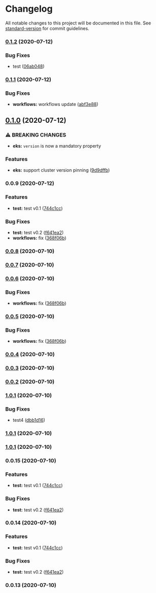 # Changelog

All notable changes to this project will be documented in this file. See [standard-version](https://github.com/conventional-changelog/standard-version) for commit guidelines.

### [0.1.2](https://github.com/JSHdev/eslint-config/compare/v0.1.1...v0.1.2) (2020-07-12)


### Bug Fixes

* test ([06ab048](https://github.com/JSHdev/eslint-config/commit/06ab0482c40387e70cf8886d22ba79ea210b792a))

### [0.1.1](https://github.com/JSHdev/eslint-config/compare/v0.1.0...v0.1.1) (2020-07-12)


### Bug Fixes

* **workflows:** workflows update ([abf3e88](https://github.com/JSHdev/eslint-config/commit/abf3e8889e93b5306e6474823a8dd3ddc3d619de))

## [0.1.0](https://github.com/JSHdev/eslint-config/compare/v0.0.11...v0.1.0) (2020-07-12)

### ⚠ BREAKING CHANGES

- **eks:** `version` is now a mandatory property

### Features

- **eks:** support cluster version pinning ([9d9dffb](https://github.com/JSHdev/eslint-config/commit/9d9dffb9c2a24358afb06735cfd5be571240a72e))

### 0.0.9 (2020-07-12)

### Features

- **test:** test v0.1 ([744c1cc](https://github.com/JSHdev/eslint-config/commit/744c1cca1ffa4e93b309102a9391f974d0c72de5))

### Bug Fixes

- **test:** test v0.2 ([f641ea2](https://github.com/JSHdev/eslint-config/commit/f641ea2fecaa1a66c603ea09335f39e914a14928))
- **workflows:** fix ([368f06b](https://github.com/JSHdev/eslint-config/commit/368f06b6610d1d5b8f0a9d58ec281df5f2359d5c))

### [0.0.8](https://github.com/JSHdev/eslint-config/compare/v0.0.6...v0.0.8) (2020-07-10)

### [0.0.7](https://github.com/JSHdev/eslint-config/compare/v0.0.6...v0.0.7) (2020-07-10)

### [0.0.6](https://github.com/JSHdev/eslint-config/compare/v0.0.4...v0.0.6) (2020-07-10)

### Bug Fixes

- **workflows:** fix ([368f06b](https://github.com/JSHdev/eslint-config/commit/368f06b6610d1d5b8f0a9d58ec281df5f2359d5c))

### [0.0.5](https://github.com/JSHdev/eslint-config/compare/v0.0.4...v0.0.5) (2020-07-10)

### Bug Fixes

- **workflows:** fix ([368f06b](https://github.com/JSHdev/eslint-config/commit/368f06b6610d1d5b8f0a9d58ec281df5f2359d5c))

### [0.0.4](https://github.com/JSHdev/eslint-config/compare/v0.0.3...v0.0.4) (2020-07-10)

### [0.0.3](https://github.com/JSHdev/eslint-config/compare/v0.0.2...v0.0.3) (2020-07-10)

### [0.0.2](https://github.com/JSHdev/eslint-config/compare/v1.0.0...v0.0.2) (2020-07-10)

### [1.0.1](https://github.com/JSHdev/eslint-config/compare/v1.0.0...v1.0.1) (2020-07-10)

### Bug Fixes

- test4 ([dbb1d16](https://github.com/JSHdev/eslint-config/commit/dbb1d16a48a3976043b569825f3964ad62ceac31))

### [1.0.1](https://github.com/JSHdev/eslint-config/compare/v1.0.0...v1.0.1) (2020-07-10)

### [1.0.1](https://github.com/JSHdev/eslint-config/compare/v1.0.0...v1.0.1) (2020-07-10)

### 0.0.15 (2020-07-10)

### Features

- **test:** test v0.1 ([744c1cc](https://github.com/JSHdev/eslint-config/commit/744c1cca1ffa4e93b309102a9391f974d0c72de5))

### Bug Fixes

- **test:** test v0.2 ([f641ea2](https://github.com/JSHdev/eslint-config/commit/f641ea2fecaa1a66c603ea09335f39e914a14928))

### 0.0.14 (2020-07-10)

### Features

- **test:** test v0.1 ([744c1cc](https://github.com/JSHdev/eslint-config/commit/744c1cca1ffa4e93b309102a9391f974d0c72de5))

### Bug Fixes

- **test:** test v0.2 ([f641ea2](https://github.com/JSHdev/eslint-config/commit/f641ea2fecaa1a66c603ea09335f39e914a14928))

### 0.0.13 (2020-07-10)
